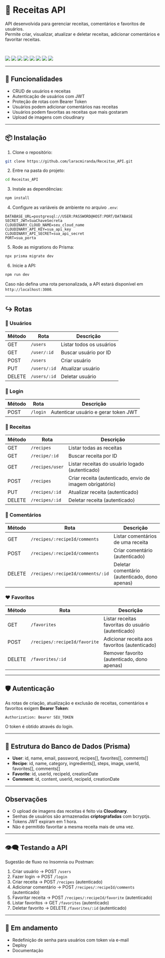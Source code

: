 # 🍜 Receitas API 

API desenvolvida para gerenciar receitas, comentários e favoritos de usuários.  
Permite criar, visualizar, atualizar e deletar receitas, adicionar comentários e favoritar receitas.  

</br>

<p align="left"> 
  <img src="https://img.shields.io/badge/Node.js-bc1a3c.svg?style=for-the-badge&logo=nodedotjs&logoColor=white" />
  <img src="https://img.shields.io/badge/Express-bc1a3c?style=for-the-badge&logo=express&logoColor=white" />
  <img src="https://img.shields.io/badge/Prisma-bc1a3c.svg?style=for-the-badge&logo=Prisma&logoColor=white" />
  <img src="https://img.shields.io/badge/PostgreSQL-bc1a3c.svg?style=for-the-badge&logo=PostgreSQL&logoColor=white" />
  <img src="https://img.shields.io/badge/Neon-bc1a3c?style=for-the-badge&logo=neon&logoColor=white" />
  <img src="https://img.shields.io/badge/Cloudinary-bc1a3c.svg?style=for-the-badge&logo=Cloudinary&logoColor=white" />
  <img src="https://img.shields.io/badge/JWT-bc1a3c?style=for-the-badge&logo=jsonwebtoken&logoColor=white" />
  <img src="https://img.shields.io/badge/bcryptjs-bc1a3c?style=for-the-badge&logo=bcryptjs&logoColor=white" />
</p>

---

## 📲 Funcionalidades

- CRUD de usuários e receitas
- Autenticação de usuários com JWT
- Proteção de rotas com Bearer Token
- Usuários podem adicionar comentários nas receitas
- Usuários podem favoritas as receitas que mais gostaram
- Upload de imagens com cloudinary

---

## 📦 Instalação

1. Clone o repositório:
```bash
git clone https://github.com/laracmiranda/Receitas_API.git
````

2. Entre na pasta do projeto:

```bash
cd Receitas_API
```

3. Instale as dependências:

```bash
npm install
```

4. Configure as variáveis de ambiente no arquivo `.env`:

```
DATABASE_URL=postgresql://USER:PASSWORD@HOST:PORT/DATABASE
SECRET_JWT=SuaChaveSecreta
CLOUDINARY_CLOUD_NAME=seu_cloud_name
CLOUDINARY_API_KEY=sua_api_key
CLOUDINARY_API_SECRET=sua_api_secret
PORT=sua_porta
```

5. Rode as migrations do Prisma:

```bash
npx prisma migrate dev
```

6. Inicie a API:

```bash
npm run dev
```

Caso não defina uma rota personalizada, a API estará disponível em `http://localhost:3000`.

---

## ↪️ Rotas

### 👤 Usuários

| Método | Rota         | Descrição                |
| ------ | ------------ | ------------------------ |
| GET    | `/users`     | Listar todos os usuários |
| GET    | `/user/:id`  | Buscar usuário por ID    |
| POST   | `/users`     | Criar usuário            |
| PUT    | `/users/:id` | Atualizar usuário        |
| DELETE | `/users/:id` | Deletar usuário          |

### 🔐 Login

| Método | Rota     | Descrição                            |
| ------ | -------- | ------------------------------------ |
| POST   | `/login` | Autenticar usuário e gerar token JWT |

### 🥪 Receitas

| Método | Rota            | Descrição                                                |
| ------ | --------------- | -------------------------------------------------------- |
| GET    | `/recipes`      | Listar todas as receitas                                 |
| GET    | `/recipe/:id`   | Buscar receita por ID                                    |
| GET    | `/recipes/user` | Listar receitas do usuário logado (autenticado)          |
| POST   | `/recipes`      | Criar receita (autenticado, envio de imagem obrigatório) |
| PUT    | `/recipes/:id`  | Atualizar receita (autenticado)                          |
| DELETE | `/recipes/:id`  | Deletar receita (autenticado)                            |

### 💬 Comentários

| Método | Rota                              | Descrição                                       |
| ------ | --------------------------------- | ----------------------------------------------- |
| GET    | `/recipes/:recipeId/comments`     | Listar comentários de uma receita               |
| POST   | `/recipes/:recipeId/comments`     | Criar comentário (autenticado)                  |
| DELETE | `/recipes/:recipeId/comments/:id` | Deletar comentário (autenticado, dono apenas)   |

### ❤️ Favoritos

| Método | Rota                          | Descrição                                          |
| ------ | ----------------------------- | -------------------------------------------------- |
| GET    | `/favorites`                  | Listar receitas favoritas do usuário (autenticado) |
| POST   | `/recipes/:recipeId/favorite` | Adicionar receita aos favoritos (autenticado)      |
| DELETE | `/favorites/:id`              | Remover favorito (autenticado, dono apenas)        |

---

## 🛡️ Autenticação

As rotas de criação, atualização e exclusão de receitas, comentários e favoritos exigem **Bearer Token**:

```
Authorization: Bearer SEU_TOKEN
```

O token é obtido através do login.

---

## 📂 Estrutura do Banco de Dados (Prisma)

* **User**: id, name, email, password, recipes\[], favorites\[], comments\[]
* **Recipe**: id, name, category, ingredients\[], steps, image, userId, favorites\[], comments\[]
* **Favorite**: id, userId, recipeId, creationDate
* **Comment**: id, content, userId, recipeId, creationDate

---

## Observações

* O upload de imagens das receitas é feito via **Cloudinary**.
* Senhas de usuários são armazenadas **criptografadas** com bcryptjs.
* Tokens JWT expiram em 1 hora.
* Não é permitido favoritar a mesma receita mais de uma vez.

---

## 👁️‍🗨️ Testando a API

Sugestão de fluxo no Insomnia ou Postman:

1. Criar usuário → POST `/users`
2. Fazer login → POST `/login`
3. Criar receita → POST `/recipes` (autenticado)
4. Adicionar comentário → POST `/recipes/:recipeId/comments` (autenticado)
5. Favoritar receita → POST `/recipes/:recipeId/favorite` (autenticado)
6. Listar favoritos → GET `/favorites` (autenticado)
7. Deletar favorito → DELETE `/favorites/:id` (autenticado)

---

## 🔴 Em andamento

- Redefinição de senha para usuários com token via e-mail
- Deploy
- Documentação